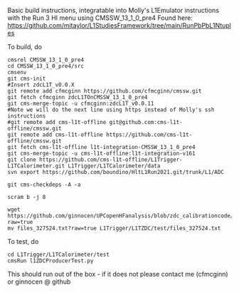 Basic build instructions, integratable into Molly's L1Emulator instructions with the Run 3 HI menu using CMSSW_13_1_0_pre4
Found here: https://github.com/mitaylor/L1StudiesFramework/tree/main/RunPbPbL1Ntuples

To build, do
```
cmsrel CMSSW_13_1_0_pre4
cd CMSSW_13_1_0_pre4/src
cmsenv
git cms-init
#Insert zdcL1T_v0.0.X
git remote add cfmcginn https://github.com/cfmcginn/cmssw.git
git fetch cfmcginn zdcL1TOnCMSSW_13_1_0_pre4
git cms-merge-topic -u cfmcginn:zdcL1T_v0.0.11
#Note we will do the next line using https instead of Molly's ssh instructions
#git remote add cms-l1t-offline git@github.com:cms-l1t-offline/cmssw.git
git remote add cms-l1t-offline https://github.com/cms-l1t-offline/cmssw.git
git fetch cms-l1t-offline l1t-integration-CMSSW_13_1_0_pre4
git cms-merge-topic -u cms-l1t-offline:l1t-integration-v161
git clone https://github.com/cms-l1t-offline/L1Trigger-L1TCalorimeter.git L1Trigger/L1TCalorimeter/data
svn export https://github.com/boundino/HltL1Run2021.git/trunk/L1/ADC

git cms-checkdeps -A -a

scram b -j 8

wget https://github.com/ginnocen/UPCopenHFanalysis/blob/zdc_calibrationcode/zdc_calibration/newZDCAnalyzer/test/files_327524.txt?raw=true
mv files_327524.txt?raw=true L1Trigger/L1TZDC/test/files_327524.txt
```

To test, do
```
cd L1Trigger/L1TCalorimeter/test
cmsRun l1ZDCProducerTest.py
```

This should run out of the box - if it does not please contact me (cfmcginn) or ginnocen @ github